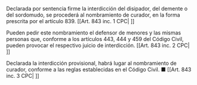 Declarada por sentencia firme la interdicción del disipador, del demente o del sordomudo, se procederá al nombramiento de curador, en la forma prescrita por el artículo 839. [[Art. 843 inc. 1 CPC| ]]

Pueden pedir este nombramiento el defensor de menores y las mismas personas que, conforme a los artículos 443, 444 y 459 del Código Civil, pueden provocar el respectivo juicio de interdicción. [[Art. 843 inc. 2 CPC| ]]

Declarada la interdicción provisional, habrá lugar al nombramiento de curador, conforme a las reglas establecidas en el Código Civil. ■ [[Art. 843 inc. 3 CPC| ]]